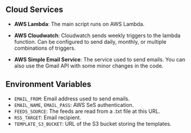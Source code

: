 ## Cloud Services

* **AWS Lambda**: The main script runs on AWS Lambda.

* **AWS Cloudwatch**: Cloudwatch sends weekly triggers to the lambda function. Can be configured to send daily, monthly, or multiple combinations of triggers.

* **AWS Simple Email Service**: The service used to send emails. You can also use the Gmail API with some minor changes in the code. 

## Environment Variables

* `EMAIL_FROM`: Email address used to send emails. 
* `EMAIL_NAME`, `EMAIL_PASS`: AWS SeS authentication.
* `FEEDS_SOURCE`: The feeds are read from a .txt file at this URL. 
* `RSS_TARGET`: Email recipient.
* `TEMPLATE_S3_BUCKET`: URL of the S3 bucket storing the templates.